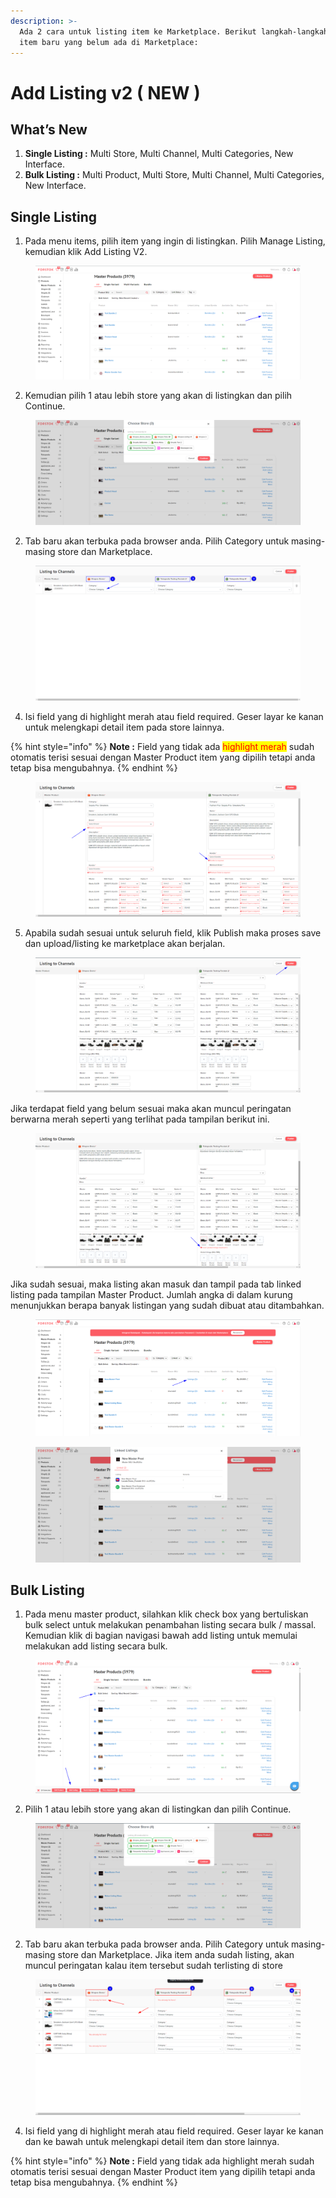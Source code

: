 ```yaml
---
description: >-
  Ada 2 cara untuk listing item ke Marketplace. Berikut langkah-langkah listing
  item baru yang belum ada di Marketplace:
---
```


# Add Listing v2 ( NEW )

## **What’s New**

1. **Single Listing :** Multi Store, Multi Channel, Multi Categories, New Interface.
2. **Bulk Listing :** Multi Product, Multi Store, Multi Channel, Multi Categories, New Interface.

## Single Listing

1. Pada menu items, pilih item yang ingin di listingkan. Pilih Manage Listing, kemudian klik Add Listing V2.

<figure><img src="../../.gitbook/assets/image (2) (2).png" alt=""><figcaption></figcaption></figure>

2. Kemudian pilih 1 atau lebih store yang akan di listingkan dan pilih Continue.

<figure><img src="../../.gitbook/assets/image (8).png" alt=""><figcaption></figcaption></figure>

2. Tab baru akan terbuka pada browser anda. Pilih Category untuk masing-masing store dan Marketplace.

<figure><img src="../../.gitbook/assets/trs.png" alt=""><figcaption></figcaption></figure>

4. Isi field yang di highlight merah atau field required. Geser layar ke kanan untuk melengkapi detail item pada store lainnya.&#x20;

{% hint style="info" %}
**Note :** Field yang tidak ada <mark style="color:red;">highlight merah</mark> sudah otomatis terisi sesuai dengan Master Product item yang dipilih tetapi anda tetap bisa mengubahnya.
{% endhint %}

<figure><img src="../../.gitbook/assets/pliu.png" alt=""><figcaption></figcaption></figure>

5. Apabila sudah sesuai untuk seluruh field, klik Publish maka proses save dan upload/listing ke marketplace akan berjalan.&#x20;

<figure><img src="../../.gitbook/assets/ghu.png" alt=""><figcaption></figcaption></figure>

Jika terdapat field yang belum sesuai maka akan muncul peringatan berwarna merah seperti yang terlihat pada tampilan berikut ini.

<figure><img src="../../.gitbook/assets/pop.png" alt=""><figcaption></figcaption></figure>

Jika sudah sesuai, maka listing akan masuk dan tampil pada tab linked listing pada tampilan Master Product. Jumlah angka di dalam kurung menunjukkan berapa banyak listingan yang sudah dibuat atau ditambahkan.

<figure><img src="../../.gitbook/assets/image (7) (1).png" alt=""><figcaption></figcaption></figure>

<figure><img src="../../.gitbook/assets/image (2) (4).png" alt=""><figcaption></figcaption></figure>

## Bulk Listing

1. Pada menu master product, silahkan klik check box yang bertuliskan bulk select untuk melakukan penambahan listing secara bulk / massal. Kemudian klik di bagian navigasi bawah add listing untuk memulai melakukan add listing secara bulk.

<figure><img src="../../.gitbook/assets/image (4) (1).png" alt=""><figcaption></figcaption></figure>

2. Pilih 1 atau lebih store yang akan di listingkan dan pilih Continue.

<figure><img src="../../.gitbook/assets/image (1) (1).png" alt=""><figcaption></figcaption></figure>

2. Tab baru akan terbuka pada browser anda. Pilih Category untuk masing-masing store dan Marketplace. Jika item anda sudah listing, akan muncul peringatan kalau item tersebut sudah terlisting di store

<figure><img src="../../.gitbook/assets/pij (1).png" alt=""><figcaption></figcaption></figure>

4. Isi field yang di highlight merah atau field required. Geser layar ke kanan dan ke bawah untuk melengkapi detail item dan store lainnya.

{% hint style="info" %}
**Note :** Field yang tidak ada highlight merah sudah otomatis terisi sesuai dengan Master Product item yang dipilih tetapi anda tetap bisa mengubahnya.
{% endhint %}
